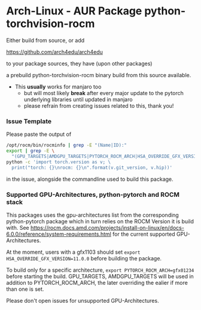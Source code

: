 # Arch-Linux - AUR Package python-torchvision-rocm

Either build from source, or add

https://github.com/arch4edu/arch4edu

to your package sources, they have (upon other packages)

a prebuild python-torchvision-rocm binary build from this source available.

- This **usually** works for manjaro too
    - but will most likely **break** after every major update to the pytorch underlying libraries until updated in manjaro
    - please refrain from creating issues related to this, thank you!

### Issue Template

Please paste the output of

```sh
/opt/rocm/bin/rocminfo | grep -E "(Name|ID):"
export | grep -E \
  "(GPU_TARGETS|AMDGPU_TARGETS|PYTORCH_ROCM_ARCH|HSA_OVERRIDE_GFX_VERSION|ROCR_VISIBLE_DEVICES)"
python -c 'import torch.version as v; \
  print("torch: {}\nrocm: {}\n".format(v.git_version, v.hip))'
```

in the issue, alongside the commandline used to build this package.

### Supported GPU-Architectures, python-pytorch and ROCM stack

This packages uses the gpu-architectures list from the corresponding python-pytorch package which in turn relies on the ROCM Version it is build with. See https://rocm.docs.amd.com/projects/install-on-linux/en/docs-6.0.0/reference/system-requirements.html for the current supported GPU-Architectures.

At the moment, users with a gfx1103 should set `export HSA_OVERRIDE_GFX_VERSION=11.0.0` before building the package.

To build only for a specific architecture, `export PYTORCH_ROCM_ARCH=gfx01234` before starting the build. GPU_TARGETS, AMDGPU_TARGETS will be used in addition to PYTORCH_ROCM_ARCH, the later overriding the ealier if more than one is set.

Please don't open issues for unsupported GPU-Architectures.
